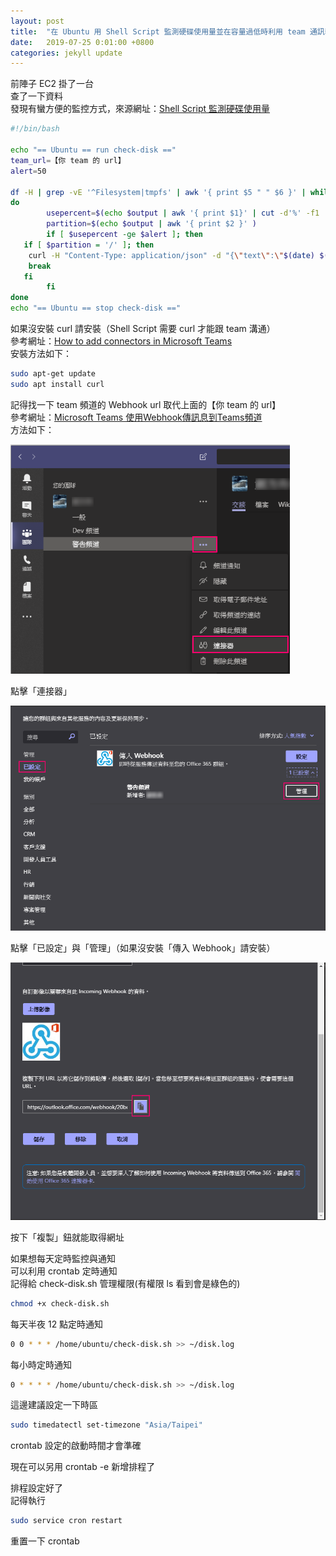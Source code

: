 ```yaml
---
layout: post
title:  "在 Ubuntu 用 Shell Script 監測硬碟使用量並在容量過低時利用 team 通訊軟體通知"
date:   2019-07-25 0:01:00 +0800
categories: jekyll update
---
```


前陣子 EC2 掛了一台  
查了一下資料  
發現有蠻方便的監控方式，來源網址：[Shell Script 監測硬碟使用量](https://www.opencli.com/linux/shell-script-check-harddisk-usage)  

```bash
#!/bin/bash
 
echo "== Ubuntu == run check-disk =="
team_url=【你 team 的 url】
alert=50
 
df -H | grep -vE '^Filesystem|tmpfs' | awk '{ print $5 " " $6 }' | while read output;
do
        usepercent=$(echo $output | awk '{ print $1}' | cut -d'%' -f1  )
        partition=$(echo $output | awk '{ print $2 }' )
        if [ $usepercent -ge $alert ]; then
   if [ $partition = '/' ]; then
    curl -H "Content-Type: application/json" -d "{\"text\":\"$(date) $(hostname) Disk Space Alert= $partition($usepercent%) \"}" $team_url
    break
   fi
        fi
done
echo "== Ubuntu == stop check-disk =="
```

如果沒安裝 curl 請安裝（Shell Script 需要 curl 才能跟 team 溝通）  
參考網址：[How to add connectors in Microsoft Teams](https://docs.microsoft.com/zh-tw/microsoftteams/platform/concepts/connectors/connectors-using)  
安裝方法如下：  
 
```bash
sudo apt-get update
sudo apt install curl
```

記得找一下 team 頻道的 Webhook url 取代上面的【你 team 的 url】  
參考網址：[Microsoft Teams 使用Webhook傳訊息到Teams頻道](https://dotblogs.com.tw/lapland/2017/04/13/145208)  
方法如下：  

![Alt text](/image/github.io/team00.png)

點擊「連接器」  

![Alt text](/image/github.io/team01.png)

點擊「已設定」與「管理」（如果沒安裝「傳入 Webhook」請安裝）  

![Alt text](/image/github.io/team02.png)

按下「複製」鈕就能取得網址  

如果想每天定時監控與通知  
可以利用 crontab 定時通知  
記得給 check-disk.sh 管理權限(有權限 ls 看到會是綠色的)  

```bash
chmod +x check-disk.sh
```
每天半夜 12 點定時通知  
```bash
0 0 * * * /home/ubuntu/check-disk.sh >> ~/disk.log
```

每小時定時通知  
```bash
0 * * * * /home/ubuntu/check-disk.sh >> ~/disk.log
```
這邊建議設定一下時區  
```bash
sudo timedatectl set-timezone "Asia/Taipei"
```
crontab 設定的啟動時間才會準確  

現在可以另用 crontab -e 新增排程了  

排程設定好了  
記得執行  
```bash
sudo service cron restart
```
重置一下 crontab  